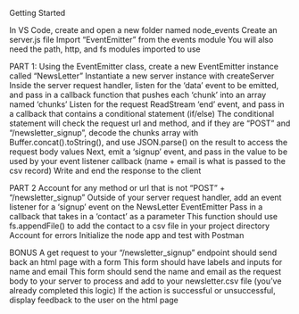 Getting Started

In VS Code, create and open a new folder named node_events
Create an server.js file
Import “EventEmitter” from the events module
You will also need the path, http, and fs modules imported to use

PART 1:
Using the EventEmitter class, create a new EventEmitter instance called “NewsLetter”
Instantiate a new server instance with createServer
Inside the server request handler, listen for the ‘data’ event to be emitted, and pass in a callback function that pushes each ‘chunk’ into an array named ‘chunks’
Listen for the request ReadStream ‘end’ event, and pass in a callback that contains a conditional statement (if/else)
The conditional statement will check the request url and method, and if they are “POST” and “/newsletter_signup”, decode the chunks array with Buffer.concat().toString(), and use JSON.parse() on the result to access the request body values
Next, emit a ‘signup’ event, and pass in the value to be used by your event listener callback (name + email is what is passed to the csv record)
Write and end the response to the client

PART 2
 Account for any method or url that is not “POST” + “/newsletter_signup”
Outside of your server request handler, add an event listener for a ‘signup’ event on the NewsLetter EventEmitter
Pass in a callback that takes in a ‘contact’ as a parameter
This function should use fs.appendFile() to add the contact to a csv file in your project directory
Account for errors
Initialize the node app and test with Postman

BONUS
A get request to your “/newsletter_signup” endpoint should send back an html page with a form
This form should have labels and inputs for name and email
This form should send the name and email as the request body to your server to process and add to your newsletter.csv file (you’ve already completed this logic)
If the action is successful or unsuccessful, display feedback to the user on the html page
